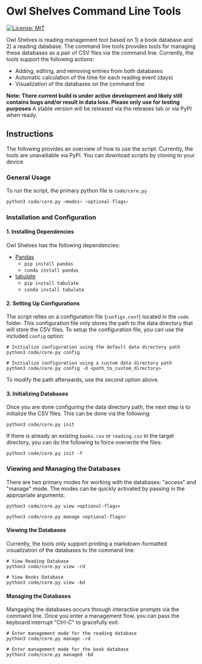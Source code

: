 # Owl Shelves Command Line Tools

[![License: MIT](https://img.shields.io/badge/License-MIT-yellow.svg)](https://opensource.org/licenses/MIT)

Owl Shelves is reading management tool based on 1) a book database and 2) a reading database. The command line tools provides tools for managing these databases as a pair of CSV files via the command line. Currently, the tools support the following actions:

- Adding, editing, and removing entries from both databases
- Automatic calculation of the time for each reading event (days)
- Visualization of the databases on the command line

**Note: There current build is under active development and likely still contains bugs and/or result in data loss. Please only use for testing purposes** A stable version will be released via the releases tab or via PyPI when ready.

## Instructions

The following provides an overview of how to use the script. Currently, the tools are unavailiable via PyPI. You can download scripts by cloning to your device.

### General Usage

To run the script, the primary python file is `code/core.py`

```python
python3 code/core.py <modes> <optional-flags>
```

### Installation and Configuration

#### 1. Installing Dependencies

Owl Shelves has the following dependencies:

- [Pandas](https://pandas.pydata.org)
    - `pip install pandas`
    - `conda install pandas`
- [tabulate](https://pypi.org/project/tabulate/)
    - `pip install tabulate`
    - `conda install tabulate`

#### 2. Setting Up Configurations

The script relies on a configuration file (`configs.conf`) located in the `code` folder. This configuration file only stores the path to the data directory that will store the CSV files. To setup the configuration file, you can use the included `config` option:

```shell
# Initialize configuration using the default data directory path
python3 code/core.py config

# Initialize configuration using a custom data directory path
python3 code/core.py config -d <path_to_custom_directory>
```

To modify the path afterwards, use the second option above.

#### 3. Initializing Databases

Once you are done configuring the data directory path, the next step is to initialize the CSV files. This can be done via the following:

```shell
python3 code/core.py init
```

If there is already an existing `books.csv` or `reading.csv` in the target directory, you can do the following to force overwrite the files:

```shell
python3 code/core.py init -f
```

### Viewing and Managing the Databases

There are two primary modes for working with the databases: "access" and "manage" mode. The modes can be quickly activated by passing in the appropriate arguments:

```shell
python3 code/core.py view <optional-flags>

python3 code/core.py manage <optional-flags>
```

#### Viewing the Databases

Currently, the tools only support printing a markdown-formatted visualization of the databases to the command line.

```shell
# View Reading Database
python3 code/core.py view -rd

# View Books Database
python3 code/core.py view -bd
```

#### Managing the Databases

Mangaging the databases occurs through interactive prompts via the command line. Once you enter a management flow, you can pass the keyboard interrupt "Ctrl-C" to gracefully exit.

```shell
# Enter management mode for the reading database
python3 code/core.py manage -rd

# Enter management mode for the book database
python3 code/core.py managed -bd
```
